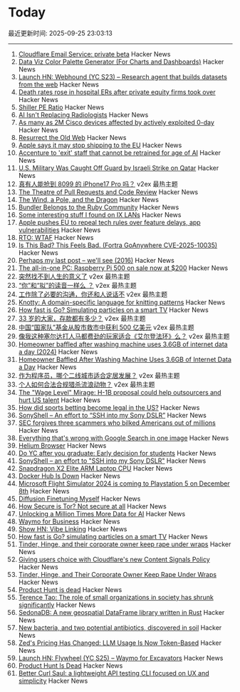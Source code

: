 # Today

最近更新时间: 2025-09-25 23:03:13

--- 
1. [Cloudflare Email Service: private beta](https://blog.cloudflare.com/email-service/) Hacker News
2. [Data Viz Color Palette Generator (For Charts and Dashboards)](https://www.learnui.design/tools/data-color-picker.html) Hacker News
3. [Launch HN: Webhound (YC S23) – Research agent that builds datasets from the web](https://news.ycombinator.com/item?id=45373008) Hacker News
4. [Death rates rose in hospital ERs after private equity firms took over](https://www.nbcnews.com/news/us-news/death-rates-rose-hospital-ers-private-equity-firms-took-study-finds-rcna233211) Hacker News
5. [Shiller PE Ratio](https://www.multpl.com/shiller-pe) Hacker News
6. [AI Isn't Replacing Radiologists](https://www.worksinprogress.news/p/why-ai-isnt-replacing-radiologists) Hacker News
7. [As many as 2M Cisco devices affected by actively exploited 0-day](https://arstechnica.com/security/2025/09/as-many-as-2-million-cisco-devices-affected-by-actively-exploited-0-day/) Hacker News
8. [Resurrect the Old Web](https://stevedylandev.bearblog.dev/resurrect-the-old-web/) Hacker News
9. [Apple says it may stop shipping to the EU](https://www.theguardian.com/technology/2025/sep/25/apple-calls-for-changes-to-anti-monopoly-laws-and-says-it-may-stop-shipping-to-the-eu) Hacker News
10. [Accenture to 'exit' staff that cannot be retrained for age of AI](https://www.ft.com/content/a74f8564-ed5a-42e9-8fb3-d2bddb2b8675) Hacker News
11. [U.S. Military Was Caught Off Guard by Israeli Strike on Qatar](https://www.twz.com/air/new-info-on-how-u-s-military-was-caught-off-guard-by-israeli-strike-on-qatar) Hacker News
12. [真有人能抢到 8099 的 iPhone17 Pro 吗？](https://www.v2ex.com/t/1161730) v2ex 最热主题
13. [The Theatre of Pull Requests and Code Review](https://meks.quest/blogs/the-theatre-of-pull-requests-and-code-review) Hacker News
14. [The Wind, a Pole, and the Dragon](https://entropicthoughts.com/the-wind-a-pole-and-the-dragon) Hacker News
15. [Bundler Belongs to the Ruby Community](https://andre.arko.net/2025/09/25/bundler-belongs-to-the-ruby-community/) Hacker News
16. [Some interesting stuff I found on IX LANs](https://blog.benjojo.co.uk/post/ixp-bad-broadcast-packets-interesting) Hacker News
17. [Apple pushes EU to repeal tech rules over feature delays, app vulnerabilities](https://www.reuters.com/business/apple-urges-eu-regulators-take-closer-look-tech-rules-2025-09-25/) Hacker News
18. [RTO: WTAF](https://wordsrightman.beehiiv.com/p/rto-wtaf) Hacker News
19. [Is This Bad? This Feels Bad. (Fortra GoAnywhere CVE-2025-10035)](https://labs.watchtowr.com/is-this-bad-this-feels-bad-goanywhere-cve-2025-10035/) Hacker News
20. [Perhaps my last post – we'll see (2016)](http://itila.blogspot.com/2016/04/perhaps-my-last-post-well-see.html) Hacker News
21. [The all-in-one PC: Raspberry Pi 500 on sale now at $200](https://www.raspberrypi.com/news/the-ultimate-all-in-one-pc-raspberry-pi-500-plus-on-sale-now-at-200/) Hacker News
22. [突然找不到人生的意义了](https://www.v2ex.com/t/1161738) v2ex 最热主题
23. [“你”和“拟”的读音一样么 ？](https://www.v2ex.com/t/1161686) v2ex 最热主题
24. [工作除了必要的沟通，你还和人说话不](https://www.v2ex.com/t/1161665) v2ex 最热主题
25. [Knotty: A domain-specific language for knitting patterns](https://t0mpr1c3.github.io/knotty/index.html) Hacker News
26. [How fast is Go? Simulating particles on a smart TV](https://dgerrells.com/blog/how-fast-is-go-simulating-millions-of-particles-on-a-smart-tv) Hacker News
27. [33 岁的大家，存款都有多少？](https://www.v2ex.com/t/1161675) v2ex 最热主题
28. [中国“国家队”基金从股市救市中获利 500 亿美元](https://www.v2ex.com/t/1161657) v2ex 最热主题
29. [像我这种塞尔达打人马都费劲的玩家适合《艾尔登法环》么？](https://www.v2ex.com/t/1161654) v2ex 最热主题
30. [Homeowner baffled after washing machine uses 3.6GB of internet data a day (2024)](https://www.newsweek.com/homeowner-baffled-washing-machine-uses-3-6gb-internet-1862675) Hacker News
31. [Homeowner Baffled After Washing Machine Uses 3.6GB of Internet Data a Day](https://www.newsweek.com/homeowner-baffled-washing-machine-uses-3-6gb-internet-1862675) Hacker News
32. [作为程序员，哪个二线城市适合定居发展？](https://www.v2ex.com/t/1161661) v2ex 最热主题
33. [个人如何合法合规猎杀流浪动物？](https://www.v2ex.com/t/1161655) v2ex 最热主题
34. [The "Wage Level" Mirage: H-1B proposal could help outsourcers and hurt US talent](https://ifp.org/the-wage-level-mirage/) Hacker News
35. [How did sports betting become legal in the US?](https://shreyashariharan.substack.com/p/how-did-sports-betting-become-legal) Hacker News
36. [SonyShell – An effort to “SSH into my Sony DSLR”](https://github.com/goudvuur/sonyshell) Hacker News
37. [SEC forgives three scammers who bilked Americans out of millions](https://www.msn.com/en-us/money/companies/trump-s-sec-forgives-three-scammers-who-bilked-americans-out-of-millions-opinion/ar-AA1NeBPg) Hacker News
38. [Everything that's wrong with Google Search in one image](https://bitbytebit.substack.com/p/everything-thats-wrong-with-google) Hacker News
39. [Helium Browser](https://helium.computer/) Hacker News
40. [Do YC after you graduate: Early decision for students](https://www.ycombinator.com/early-decision) Hacker News
41. [SonyShell – an effort to "SSH into my Sony DSLR"](https://github.com/goudvuur/sonyshell) Hacker News
42. [Snapdragon X2 Elite ARM Laptop CPU](https://www.qualcomm.com/products/mobile/snapdragon/laptops-and-tablets/snapdragon-x2-elite) Hacker News
43. [Docker Hub Is Down](https://www.dockerstatus.com/pages/incident/533c6539221ae15e3f000031/68d47a2f93c09e05486d93a9) Hacker News
44. [Microsoft Flight Simulator 2024 is coming to Playstation 5 on December 8th](https://www.flightsimulator.com/microsoft-flight-simulator-2024-soars-onto-playstation-5/) Hacker News
45. [Diffusion Finetuning Myself](https://vassi.life/projects/diffinetune) Hacker News
46. [How Secure is Tor? Not secure at all](https://csam-bib.github.io/security/) Hacker News
47. [Unlocking a Million Times More Data for AI](https://ifp.org/unlocking-a-million-times-more-data-for-ai/) Hacker News
48. [Waymo for Business](https://waymo.com/blog/2025/09/waymo-for-business) Hacker News
49. [Show HN: Vibe Linking](https://vb.lk/) Hacker News
50. [How fast is Go? simulating particles on a smart TV](https://dgerrells.com/blog/how-fast-is-go-simulating-millions-of-particles-on-a-smart-tv) Hacker News
51. [Tinder, Hinge, and their corporate owner keep rape under wraps](https://themarkup.org/investigations/2025/02/13/dating-app-tinder-hinge-cover-up) Hacker News
52. [Giving users choice with Cloudflare's new Content Signals Policy](https://blog.cloudflare.com/content-signals-policy/) Hacker News
53. [Tinder, Hinge, and Their Corporate Owner Keep Rape Under Wraps](https://themarkup.org/investigations/2025/02/13/dating-app-tinder-hinge-cover-up) Hacker News
54. [Product Hunt is dead](https://sedimental.org/product_hunt_is_dead.html) Hacker News
55. [Terence Tao: The role of small organizations in society has shrunk significantly](https://mathstodon.xyz/@tao/115259943398316677) Hacker News
56. [SedonaDB: A new geospatial DataFrame library written in Rust](https://sedona.apache.org/latest/blog/2025/09/24/introducing-sedonadb-a-single-node-analytical-database-engine-with-geospatial-as-a-first-class-citizen/) Hacker News
57. [New bacteria, and two potential antibiotics, discovered in soil](https://www.rockefeller.edu/news/38239-hundreds-of-new-bacteria-and-two-potential-antibiotics-found-in-soil/) Hacker News
58. [Zed's Pricing Has Changed: LLM Usage Is Now Token-Based](https://zed.dev/blog/pricing-change-llm-usage-is-now-token-based) Hacker News
59. [Launch HN: Flywheel (YC S25) – Waymo for Excavators](https://news.ycombinator.com/item?id=45362914) Hacker News
60. [Product Hunt Is Dead](https://sedimental.org/product_hunt_is_dead.html) Hacker News
61. [Better Curl Saul: a lightweight API testing CLI focused on UX and simplicity](https://github.com/DeprecatedLuar/better-curl-saul) Hacker News

